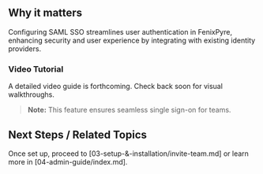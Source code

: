 
## Why it matters
Configuring SAML SSO streamlines user authentication in FenixPyre, enhancing security and user experience by integrating with existing identity providers.

### Video Tutorial
A detailed video guide is forthcoming. Check back soon for visual walkthroughs.

> **Note:** This feature ensures seamless single sign-on for teams.

## Next Steps / Related Topics
Once set up, proceed to [03-setup-&-installation/invite-team.md] or learn more in [04-admin-guide/index.md].
